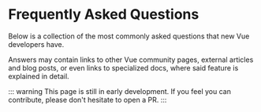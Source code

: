 # Frequently Asked Questions

Below is a collection of the most commonly asked questions that new Vue developers have.

Answers may contain links to other Vue community pages, external articles and blog posts, or even links to specialized docs, where said feature is explained in detail.

::: warning
This page is still in early development. If you feel you can contribute, please don't hesitate to open a PR.
:::

<!--
  Contributors:

    The FAQs are now stored outside of the docs/ directory, in faqs/

    FAQS:   https://github.com/dobromir-hristov/vuecommunity/tree/master/faqs
    README: https://github.com/dobromir-hristov/vuecommunity/tree/master/faqs/README.md
-->

<faq-category v-for="(faqs, category) in $page.faqsByCategory" :category="category">
  <faq-item v-for="faq in faqs" v-bind="faq" />
</faq-category>
